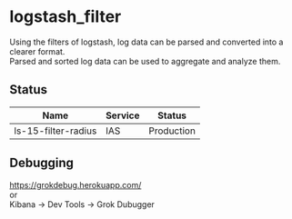 # logstash_filter
  
Using the filters of logstash, log data can be parsed and converted into a clearer format.  
Parsed and sorted log data can be used to aggregate and analyze them.  
  
## Status
  
| Name  | Service | Status |
| ------------- | ------------- | ------------- |
| ls-15-filter-radius  | IAS | Production |  
  
## Debugging
https://grokdebug.herokuapp.com/  
or  
Kibana -> Dev Tools -> Grok Dubugger
